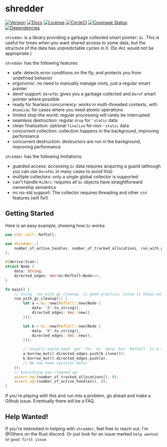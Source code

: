  shredder
 ========
[![Version](https://img.shields.io/crates/v/shredder)](https://crates.io/crates/shredder)
[![Docs](https://docs.rs/shredder/badge.svg)](https://docs.rs/shredder)
[![License](https://img.shields.io/github/license/Others/shredder)](https://github.com/Others/shredder/blob/master/LICENSE.md)
[![CircleCI](https://img.shields.io/circleci/build/github/Others/shredder)](https://app.circleci.com/pipelines/github/Others/shredder)
[![Coverage Status](https://coveralls.io/repos/github/Others/shredder/badge.svg?branch=master)](https://coveralls.io/github/Others/shredder?branch=master)
[![Dependencies](https://img.shields.io/librariesio/github/Others/shredder)](https://libraries.io/github/Others/shredder)

`shredder` is a library providing a garbage collected smart pointer: `Gc`.
This is useful for times when you want shared access to some data, but the structure
of the data has unpredictable cycles in it. (So Arc would not be appropriate.)

`shredder` has the following features:
- safe: detects error conditions on the fly, and protects you from undefined behavior
- ergonomic: no need to manually manage roots, just a regular smart pointer
- deref support: `DerefGc` gives you a garbage collected and `Deref` smart pointer where possible
- ready for fearless concurrency: works in multi-threaded contexts, with `AtomicGc` for cases where you need atomic operations
- limited stop-the world: regular processing will rarely be interrupted
- seamless destruction: regular `drop` for `'static` data
- clean finalization: optional `finalize` for non-`'static` data
- concurrent collection: collection happens in the background, improving performance
- concurrent destruction: destructors are run in the background, improving performance

`shredder` has the following limitations:
- guarded access: accessing `Gc` data requires acquiring a guard (although you can use `DerefGc` in many cases to avoid this)
- multiple collectors: only a single global collector is supported
- can't handle `Rc`/`Arc`: requires all `Gc` objects have straightforward ownership semantics
- no no-std support: The collector requires threading and other `std` features (will fix!)

Getting Started
---------------
Here is an easy example, showing how `Gc` works:
```rust
use std::cell::RefCell;

use shredder::{
    number_of_active_handles, number_of_tracked_allocations, run_with_gc_cleanup, Gc, Scan,
};

#[derive(Scan)]
struct Node {
    data: String,
    directed_edges: Vec<Gc<RefCell<Node>>>,
}

fn main() {
    // Using `run_with_gc_cleanup` is good practice, since it helps ensure destructors are run
    run_with_gc_cleanup(|| {
        let a = Gc::new(RefCell::new(Node {
            data: "A".to_string(),
            directed_edges: Vec::new(),
        }));

        let b = Gc::new(RefCell::new(Node {
            data: "B".to_string(),
            directed_edges: Vec::new(),
        }));

        // Usually would need `get` for `Gc` data, but `RefCell` is a special case
        a.borrow_mut().directed_edges.push(b.clone());
        b.borrow_mut().directed_edges.push(a);
        // We now have cyclical data!
    });
    // Everything was cleaned up!
    assert_eq!(number_of_tracked_allocations(), 0);
    assert_eq!(number_of_active_handles(), 0);
}
```

If you're playing with this and run into a problem, go ahead and make a Github issue. Eventually there will be a FAQ.

Help Wanted!
------------
If you're interested in helping with `shredder`, feel free to reach out.
I'm @Others on the Rust discord. Or just look for an issue marked `help wanted
` or `good first issue`
